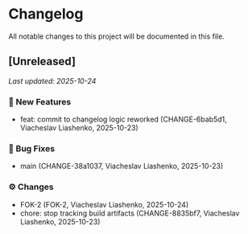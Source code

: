 # Changelog

All notable changes to this project will be documented in this file.

## [Unreleased]
_Last updated: 2025-10-24_

### 🧩 New Features
- feat: commit to changelog logic reworked (CHANGE-6bab5d1, Viacheslav Liashenko, 2025-10-23)
### 🐛 Bug Fixes
- main (CHANGE-38a1037, Viacheslav Liashenko, 2025-10-23)
### ⚙️ Changes
- FOK-2 (FOK-2, Viacheslav Liashenko, 2025-10-24)
- chore: stop tracking build artifacts (CHANGE-8835bf7, Viacheslav Liashenko, 2025-10-23)